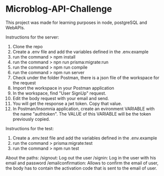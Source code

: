 # Microblog-API-Challenge

This project was made for learning purposes in node, postgreSQL and WebAPIs.

Instructions for the server:

1. Clone the repo
2. Create a .env file and add the variables defined in the .env.example
3. run the command > npm install
4. run the command > npn run prisma:migrate:run
5. run the command > npm run compile
6. run the command > npm run server
7. Check under the folder Postman, there is a json file of the workspace for the request
8. Import the workspace in your Postman application
9. In the workspace, find "User SignUp" request.
10. Edit the body request with your email and send.
11. You will get the response a jwt token. Copy that value.
12. In Postman/Insomnia application, create an evironment VARIABLE with the name "authtoken". The VALUE of this VARIABLE will be the token previously copied.

Instructions for the test:

1. Create a .env.test file and add the variables defined in the .env.example
2. run the command > prisma:migrate:test
3. run the command > npm run test

About the paths:
/signout: Log out the user
/signin: Log in the user with his email and password
/emailconfirmation: Allows to confirm the email of user, the body has to contain the activation code that is sent to the email of user.
